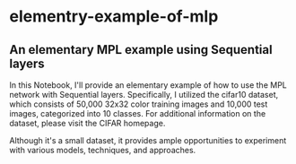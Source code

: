 # elementry-example-of-mlp

## An elementary MPL example using Sequential layers



In this Notebook, I'll provide an elementary example of how to use the MPL network with Sequential layers. Specifically, I utilized the cifar10 dataset, which consists of 50,000 32x32 color training images and 10,000 test images, categorized into 10 classes. For additional information on the dataset, please visit the CIFAR homepage.

Although it's a small dataset, it provides ample opportunities to experiment with various models, techniques, and approaches.
